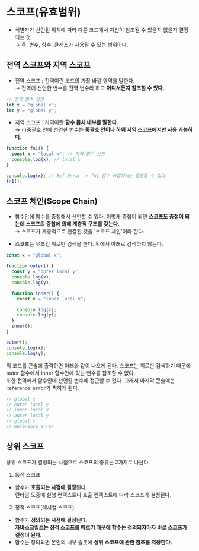 # 스코프(유효범위)

- 식별자가 선언된 위치에 따라 다른 코드에서 자신이 참조될 수 있을지 없을지 결정되는 것  
  &rarr; 즉, 변수, 함수, 클래스가 사용될 수 있는 범위이다.

## 전역 스코프와 지역 스코프

- 전역 스코프 : 전역이란 코드의 가장 바깥 영역을 말한다.  
   &rarr; 전역에 선언한 변수를 전역 변수라 하고 **어디서든지 참조할 수 있다.**

```javascript
// 전역 변수 선언
let x = "global x";
let y = "global y";
```

- 지역 스코프 : 지역이란 **함수 몸체 내부를 말한다.**  
  &rarr; `{}`중괄호 안에 선언한 변수는 **중괄호 안이나 하위 지역 스코프에서만 사용 가능하다.**

```javascript
function fn1() {
  const x = "local x"; // 지역 변수 선언
  console.log(x); // local x
}

console.log(x); // Ref Error -> fn1 함수 바깥에서는 참조할 수 없다.
fn1();
```

## 스코프 체인(Scope Chain)

- 함수안에 함수를 중첩해서 선언할 수 있다. 이렇게 중첩이 되면 **스코프도 중첩이 되는데 스코프의 중첩에 의해 계층적 구조를 갖는다.**  
  &rarr; 스코프가 계층적으로 연결된 것을 '스코프 체인'이라 한다.

- 스코프는 무조건 위로만 검색을 한다. 위에서 아래로 검색하지 않는다.

```javascript
const x = "global x";

function outer() {
  const y = "outer local y";
  console.log(x);
  console.log(y);

  function inner() {
    const x = "inner local x";

    console.log(x);
    console.log(y);
  }
  inner();
}

outer();
console.log(x);
console.log(y);
```

위 코드를 콘솔에 출력하면 아래와 같이 나오게 된다. 스코프는 위로만 검색하기 때문에 outer 함수에서 inner 함수안에 있는 변수를 참조할 수 없다.  
또한 전역에서 함수안에 선언된 변수에 접근할 수 없다. 그래서 마지막 콘솔에는 `Reference error`가 찍히게 된다.

```javascript
// global x
// outer local y
// inner local x
// outer local y
// global x
// Reference error
```

## 상위 스코프

상위 스코프가 결정되는 시점으로 스코프의 종류는 2가지로 나뉜다.

1. 동적 스코프

- 함수가 **호출되는 시점에 결정**된다.  
  런타임 도중에 실행 컨텍스트나 호출 컨텍스트에 따라 스코프가 결정된다.

2. 정적 스코프(렉시컬 스코프)

- 함수가 **정의되는 시점에 결정**된다.  
  **자바스크립트는 정적 스코프를 따르기 때문에 함수는 정의되자마자 바로 스코프가 결정이 된다.**
- 함수는 정의되면 본인의 내부 슬롯에 **상위 스코프에 관한 참조를 저장한다.**
